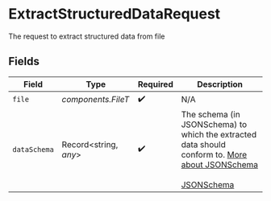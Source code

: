 # ExtractStructuredDataRequest

The request to extract structured data from file


## Fields

| Field                                                                                                                                                                                                                                   | Type                                                                                                                                                                                                                                    | Required                                                                                                                                                                                                                                | Description                                                                                                                                                                                                                             |
| --------------------------------------------------------------------------------------------------------------------------------------------------------------------------------------------------------------------------------------- | --------------------------------------------------------------------------------------------------------------------------------------------------------------------------------------------------------------------------------------- | --------------------------------------------------------------------------------------------------------------------------------------------------------------------------------------------------------------------------------------- | --------------------------------------------------------------------------------------------------------------------------------------------------------------------------------------------------------------------------------------- |
| `file`                                                                                                                                                                                                                                  | *components.FileT*                                                                                                                                                                                                                      | :heavy_check_mark:                                                                                                                                                                                                                      | N/A                                                                                                                                                                                                                                     |
| `dataSchema`                                                                                                                                                                                                                            | Record<string, *any*>                                                                                                                                                                                                                   | :heavy_check_mark:                                                                                                                                                                                                                      | The schema (in JSONSchema) to which the extracted data should conform to. [More about JSONSchema](https://json-schema.org/learn/getting-started-step-by-step)<br/><br/>[JSONSchema](https://json-schema.org/learn/getting-started-step-by-step) |